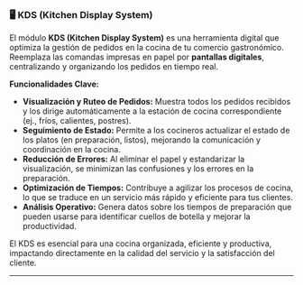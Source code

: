 ### 🖥️ KDS (Kitchen Display System)

El módulo **KDS (Kitchen Display System)** es una herramienta digital que optimiza la gestión de pedidos en la cocina de tu comercio gastronómico. Reemplaza las comandas impresas en papel por **pantallas digitales**, centralizando y organizando los pedidos en tiempo real.

**Funcionalidades Clave:**

* **Visualización y Ruteo de Pedidos:** Muestra todos los pedidos recibidos y los dirige automáticamente a la estación de cocina correspondiente (ej., fríos, calientes, postres).
* **Seguimiento de Estado:** Permite a los cocineros actualizar el estado de los platos (en preparación, listos), mejorando la comunicación y coordinación en la cocina.
* **Reducción de Errores:** Al eliminar el papel y estandarizar la visualización, se minimizan las confusiones y los errores en la preparación.
* **Optimización de Tiempos:** Contribuye a agilizar los procesos de cocina, lo que se traduce en un servicio más rápido y eficiente para tus clientes.
* **Análisis Operativo:** Genera datos sobre los tiempos de preparación que pueden usarse para identificar cuellos de botella y mejorar la productividad.

El KDS es esencial para una cocina organizada, eficiente y productiva, impactando directamente en la calidad del servicio y la satisfacción del cliente.

---